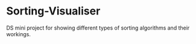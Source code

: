 # Sorting-Visualiser
DS mini project for showing different types of sorting algorithms and their workings.
